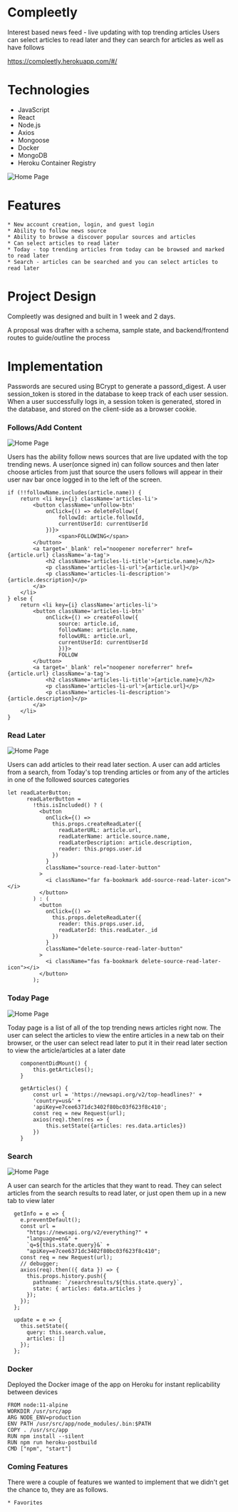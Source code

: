 # Compleetly

Interest based news feed - live updating with top trending articles
Users can select articles to read later and they can search for articles as well as have follows

https://compleetly.herokuapp.com/#/

# Technologies
- JavaScript
- React
- Node.js
- Axios
- Mongoose
- Docker
- MongoDB
- Heroku Container Registry


![Home Page](./pic1.png)

# Features
    * New account creation, login, and guest login
    * Ability to follow news source
    * Ability to browse a discover popular sources and articles
    * Can select articles to read later
    * Today - top trending articles from today can be browsed and marked to read later
    * Search - articles can be searched and you can select articles to read later

# Project Design

Compleetly was designed and built in 1 week and 2 days. 

A proposal was drafter with a schema, sample state, and backend/frontend routes to guide/outline the process

# Implementation

Passwords are secured using BCrypt to generate a passord_digest. A user session_token is stored in the database to keep track of each user session. When a user successfully logs in, a session token is generated, stored in the database, and stored on the client-side as a browser cookie.

### Follows/Add Content

![Home Page](./pic2.png)

Users has the ability follow news sources that are live updated with the top trending news. A user(once signed in) can follow sources and then later choose articles from just that source the users follows will appear in their user nav bar once logged in to the left of the screen.

```
if (!!followName.includes(article.name)) {
    return <li key={i} className='articles-li'>
        <button className='unfollow-btn' 
            onClick={() => deleteFollow({ 
                followId: article.followId, 
                currentUserId: currentUserId 
            })}>
                <span>FOLLOWING</span>
        </button>
        <a target='_blank' rel="noopener noreferrer" href={article.url} className='a-tag'>
            <h2 className='articles-li-title'>{article.name}</h2>
            <p className='articles-li-url'>{article.url}</p>
            <p className='articles-li-description'>{article.description}</p>
        </a>
    </li>
} else {
    return <li key={i} className='articles-li'>
        <button className='articles-li-btn' 
            onClick={() => createFollow({ 
                source: article.id, 
                followName: article.name, 
                followURL: article.url, 
                currentUserId: currentUserId
                })}>
                FOLLOW
        </button>
        <a target='_blank' rel="noopener noreferrer" href={article.url} className='a-tag'>
            <h2 className='articles-li-title'>{article.name}</h2>
            <p className='articles-li-url'>{article.url}</p>
            <p className='articles-li-description'>{article.description}</p>
        </a>
    </li>
}
```

### Read Later

![Home Page](./pic3.png)

Users can add articles to their read later section. A user can add articles from a search, from Today's top trending articles or from any of the articles in one of the followed sources categories

```
let readLaterButton;
      readLaterButton =
        !this.isIncluded() ? (
          <button
            onClick={() =>
              this.props.createReadLater({
                readLaterURL: article.url,
                readLaterName: article.source.name,
                readLaterDescription: article.description,
                reader: this.props.user.id
              })
            }
            className="source-read-later-button"
          >
            <i className="far fa-bookmark add-source-read-later-icon"></i>
          </button>
        ) : (
          <button
            onClick={() =>
              this.props.deleteReadLater({
                reader: this.props.user.id,
                readLaterId: this.readLater._id
              })
            }
            className="delete-source-read-later-button"
          >
            <i className="fas fa-bookmark delete-source-read-later-icon"></i>
          </button>
        );
```

### Today Page

![Home Page](./pic4.png)

Today page is a list of all of the top trending news articles right now. The user can select the articles to view the entire articles in a new tab on their browser, or the user can select read later to put it in their read later section to view the article/articles at a later date

```
    componentDidMount() {
        this.getArticles();
    }
    
    getArticles() {
        const url = 'https://newsapi.org/v2/top-headlines?' +
        'country=us&' +
        'apiKey=e7cee6371dc3402f80bc03f623f8c410';
        const req = new Request(url);
        axios(req).then(res => {
            this.setState({articles: res.data.articles})
        })
    }
```

### Search

![Home Page](./pic5.png)

A user can search for the articles that they want to read. They can select articles from the search results to read later, or just open them up in a new tab to view later
```
  getInfo = e => {
    e.preventDefault();
    const url =
      "https://newsapi.org/v2/everything?" +
      "language=en&" +
      `q=${this.state.query}&` +
      "apiKey=e7cee6371dc3402f80bc03f623f8c410";
    const req = new Request(url);
    // debugger;
    axios(req).then(({ data }) => {
      this.props.history.push({
        pathname: `/searchresults/${this.state.query}`,
        state: { articles: data.articles }
      });
    });
  };

  update = e => {
    this.setState({
      query: this.search.value,
      articles: []
    });
  };
```

### Docker

Deployed the Docker image of the app on Heroku for instant replicability between devices 

```
FROM node:11-alpine
WORKDIR /usr/src/app
ARG NODE_ENV=production
ENV PATH /usr/src/app/node_modules/.bin:$PATH
COPY . /usr/src/app
RUN npm install --silent 
RUN npm run heroku-postbuild
CMD ["npm", "start"]
```
### Coming Features

There were a couple of features we wanted to implement that we didn't get the chance to, they are as follows.

    * Favorites
